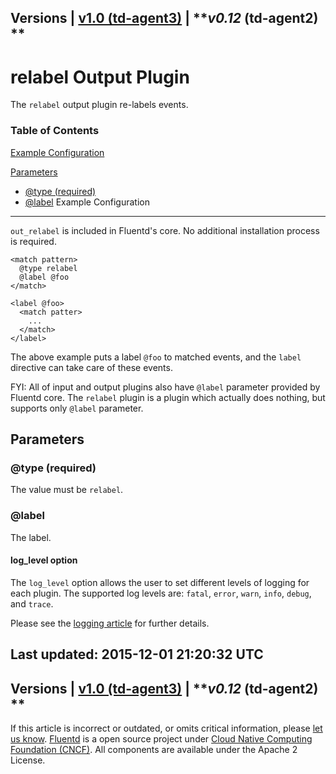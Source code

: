 
Versions \| [v1.0 (td-agent3)](/v1.0/articles/out_relabel) \| ***v0.12*
(td-agent2) **
------------------------------------------------------------------------

relabel Output Plugin
=====================

The `relabel` output plugin re-labels events.


### Table of Contents

[Example Configuration](#example-configuration)

[Parameters](#parameters)

-   [\@type (required)](#@type-(required))
-   [\@label](#@label)
Example Configuration
---------------------

`out_relabel` is included in Fluentd's core. No additional installation
process is required.

``` {.CodeRay}
<match pattern>
  @type relabel
  @label @foo
</match>

<label @foo>
  <match patter>
    ...
  </match>
</label>
```

The above example puts a label `@foo` to matched events, and the `label`
directive can take care of these events.

FYI: All of input and output plugins also have `@label` parameter
provided by Fluentd core. The `relabel` plugin is a plugin which
actually does nothing, but supports only `@label` parameter.

Parameters
----------

### \@type (required)

The value must be `relabel`.

### \@label

The label.

#### log\_level option

The `log_level` option allows the user to set different levels of
logging for each plugin. The supported log levels are: `fatal`, `error`,
`warn`, `info`, `debug`, and `trace`.

Please see the [logging article](logging) for further details.


Last updated: 2015-12-01 21:20:32 UTC
------------------------------------------------------------------------
Versions \| [v1.0 (td-agent3)](/v1.0/articles/out_relabel) \| ***v0.12*
(td-agent2) **
------------------------------------------------------------------------

If this article is incorrect or outdated, or omits critical information,
please [let us
know](https://github.com/fluent/fluentd-docs/issues?state=open).
[Fluentd](http://www.fluentd.org/) is a open source project under [Cloud
Native Computing Foundation (CNCF)](https://cncf.io/). All components
are available under the Apache 2 License.
